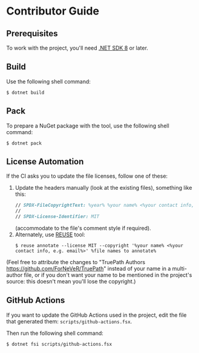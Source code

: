 <!--
SPDX-FileCopyrightText: 2024 Friedrich von Never <friedrich@fornever.me>

SPDX-License-Identifier: MIT
-->

Contributor Guide
=================

Prerequisites
-------------
To work with the project, you'll need [.NET SDK 8][dotnet-sdk] or later.

Build
-----
Use the following shell command:

```console
$ dotnet build
```

Pack
----
To prepare a NuGet package with the tool, use the following shell command:

```console
$ dotnet pack
```

License Automation
------------------
If the CI asks you to update the file licenses, follow one of these:
1. Update the headers manually (look at the existing files), something like this:
   ```fsharp
   // SPDX-FileCopyrightText: %year% %your name% <%your contact info, e.g. email%>
   //
   // SPDX-License-Identifier: MIT
   ```
   (accommodate to the file's comment style if required).
2. Alternately, use [REUSE][reuse] tool:
   ```console
   $ reuse annotate --license MIT --copyright '%your name% <%your contact info, e.g. email%>' %file names to annotate%
   ```

(Feel free to attribute the changes to "TruePath Authors <https://github.com/ForNeVeR/TruePath>" instead of your name in a multi-author file, or if you don't want your name to be mentioned in the project's source: this doesn't mean you'll lose the copyright.)

GitHub Actions
--------------
If you want to update the GitHub Actions used in the project, edit the file that generated them: `scripts/github-actions.fsx`.

Then run the following shell command:
```console
$ dotnet fsi scripts/github-actions.fsx
```

[dotnet-sdk]: https://dotnet.microsoft.com/en-us/download
[reuse]: https://reuse.software/
